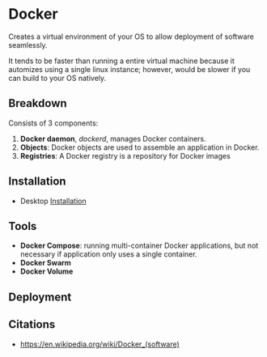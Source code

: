 # Docker

Creates a virtual environment of your OS to allow deployment of software seamlessly. 

It tends to be faster than running a entire virtual machine because it automizes using a single linux instance; however, would be slower if you can build to your OS natively.

## Breakdown

Consists of 3 components:

1. **Docker daemon**, *dockerd*, manages Docker containers.
2. **Objects**: Docker objects are used to assemble an application in Docker.
3. **Registries**: A Docker registry is a repository for Docker images 

## Installation

- Desktop [Installation](https://docs.docker.com/get-started/get-docker/)

## Tools

- **Docker Compose**: running multi-container Docker applications, but not necessary if application only uses a single container. 
- **Docker Swarm**
- **Docker Volume**


## Deployment



## Citations

- https://en.wikipedia.org/wiki/Docker_(software)